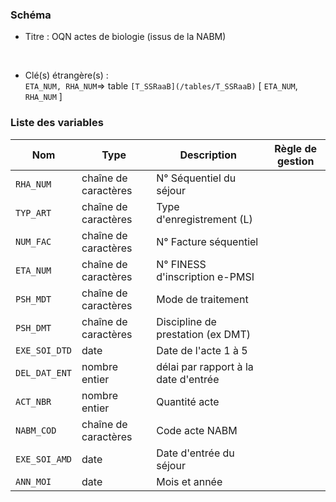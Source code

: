 ### Schéma


- Titre : OQN actes de biologie (issus de la NABM)
<br />



- Clé(s) étrangère(s) : <br />
`ETA_NUM, RHA_NUM`=> table `[T_SSRaaB](/tables/T_SSRaaB)` [ `ETA_NUM`, `RHA_NUM` ]<br />

 
### Liste des variables

Nom | Type | Description | Règle de gestion
-|-|-|-
`RHA_NUM`| chaîne de caractères |N° Séquentiel du séjour||
`TYP_ART`| chaîne de caractères |Type d'enregistrement (L)||
`NUM_FAC`| chaîne de caractères |N° Facture séquentiel||
`ETA_NUM`| chaîne de caractères |N° FINESS d'inscription e-PMSI||
`PSH_MDT`| chaîne de caractères |Mode de traitement||
`PSH_DMT`| chaîne de caractères |Discipline de prestation (ex DMT)||
`EXE_SOI_DTD`| date |Date de l'acte 1 à 5||
`DEL_DAT_ENT`| nombre entier |délai par rapport à la date d'entrée||
`ACT_NBR`| nombre entier |Quantité acte||
`NABM_COD`| chaîne de caractères |Code acte NABM||
`EXE_SOI_AMD`| date |Date d'entrée du séjour||
`ANN_MOI`| date |Mois et année||